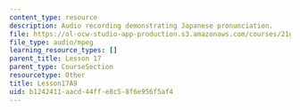 ```yaml
---
content_type: resource
description: Audio recording demonstrating Japanese pronunciation.
file: https://ol-ocw-studio-app-production.s3.amazonaws.com/courses/21g-504-japanese-iv-spring-2009/b1242411aacd44ffe8c58f6e956f5af4_Lesson17A9.mp3
file_type: audio/mpeg
learning_resource_types: []
parent_title: Lesson 17
parent_type: CourseSection
resourcetype: Other
title: Lesson17A9
uid: b1242411-aacd-44ff-e8c5-8f6e956f5af4
---
```


